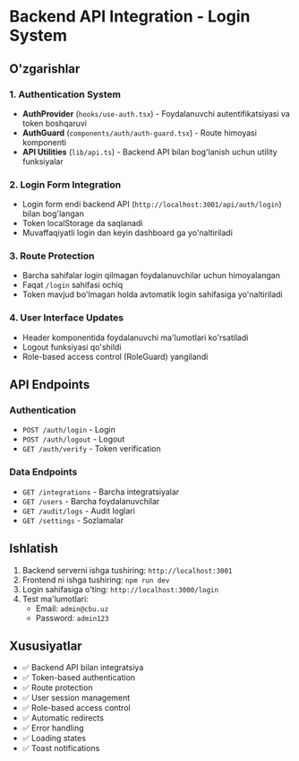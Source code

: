 # Backend API Integration - Login System

## O'zgarishlar

### 1. Authentication System

- **AuthProvider** (`hooks/use-auth.tsx`) - Foydalanuvchi autentifikatsiyasi va token boshqaruvi
- **AuthGuard** (`components/auth/auth-guard.tsx`) - Route himoyasi komponenti
- **API Utilities** (`lib/api.ts`) - Backend API bilan bog'lanish uchun utility funksiyalar

### 2. Login Form Integration

- Login form endi backend API (`http://localhost:3001/api/auth/login`) bilan bog'langan
- Token localStorage da saqlanadi
- Muvaffaqiyatli login dan keyin dashboard ga yo'naltiriladi

### 3. Route Protection

- Barcha sahifalar login qilmagan foydalanuvchilar uchun himoyalangan
- Faqat `/login` sahifasi ochiq
- Token mavjud bo'lmagan holda avtomatik login sahifasiga yo'naltiriladi

### 4. User Interface Updates

- Header komponentida foydalanuvchi ma'lumotlari ko'rsatiladi
- Logout funksiyasi qo'shildi
- Role-based access control (RoleGuard) yangilandi

## API Endpoints

### Authentication

- `POST /auth/login` - Login
- `POST /auth/logout` - Logout
- `GET /auth/verify` - Token verification

### Data Endpoints

- `GET /integrations` - Barcha integratsiyalar
- `GET /users` - Barcha foydalanuvchilar
- `GET /audit/logs` - Audit loglari
- `GET /settings` - Sozlamalar

## Ishlatish

1. Backend serverni ishga tushiring: `http://localhost:3001`
2. Frontend ni ishga tushiring: `npm run dev`
3. Login sahifasiga o'ting: `http://localhost:3000/login`
4. Test ma'lumotlari:
   - Email: `admin@cbu.uz`
   - Password: `admin123`

## Xususiyatlar

- ✅ Backend API bilan integratsiya
- ✅ Token-based authentication
- ✅ Route protection
- ✅ User session management
- ✅ Role-based access control
- ✅ Automatic redirects
- ✅ Error handling
- ✅ Loading states
- ✅ Toast notifications
